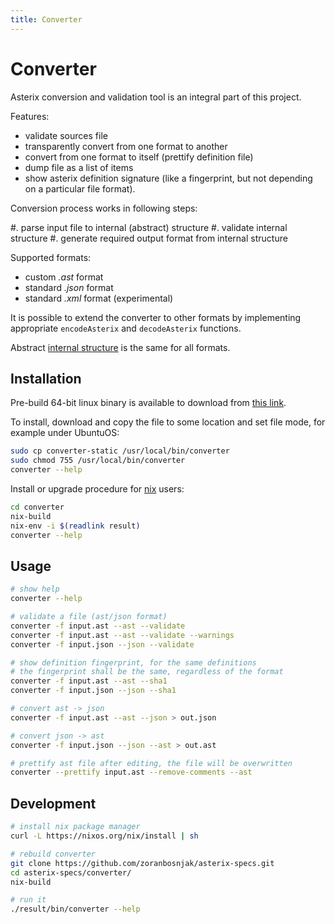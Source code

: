```yaml
---
title: Converter
---
```


# Converter

Asterix conversion and validation tool is an integral part of this project.

Features:

* validate sources file
* transparently convert from one format to another
* convert from one format to itself (prettify definition file)
* dump file as a list of items
* show asterix definition signature (like a fingerprint, but not
  depending on a particular file format).

Conversion process works in following steps:

#. parse input file to internal (abstract) structure
#. validate internal structure
#. generate required output format from internal structure

Supported formats:

* custom *.ast* format
* standard *.json* format
* standard *.xml* format (experimental)

It is possible to extend the converter to other formats
by implementing appropriate `encodeAsterix` and `decodeAsterix` functions.

Abstract [internal structure](/struct.html) is the same for all formats.

## Installation

Pre-build 64-bit linux binary is available to download from
[this link](/bin/converter-static).

To install, download and copy the file to some location and set file mode,
for example under UbuntuOS:

```bash
sudo cp converter-static /usr/local/bin/converter
sudo chmod 755 /usr/local/bin/converter
converter --help
```

Install or upgrade procedure for [nix](https://nixos.org/) users:

```bash
cd converter
nix-build
nix-env -i $(readlink result)
converter --help
```

## Usage

```bash
# show help
converter --help

# validate a file (ast/json format)
converter -f input.ast --ast --validate
converter -f input.ast --ast --validate --warnings
converter -f input.json --json --validate

# show definition fingerprint, for the same definitions
# the fingerprint shall be the same, regardless of the format
converter -f input.ast --ast --sha1
converter -f input.json --json --sha1

# convert ast -> json
converter -f input.ast --ast --json > out.json

# convert json -> ast
converter -f input.json --json --ast > out.ast

# prettify ast file after editing, the file will be overwritten
converter --prettify input.ast --remove-comments --ast
```

## Development

```bash
# install nix package manager
curl -L https://nixos.org/nix/install | sh

# rebuild converter
git clone https://github.com/zoranbosnjak/asterix-specs.git
cd asterix-specs/converter/
nix-build

# run it
./result/bin/converter --help
```

